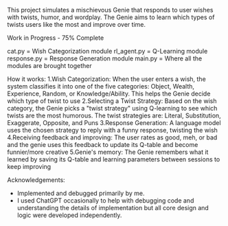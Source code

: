 This project simulates a mischievous Genie that responds to user wishes with twists, humor, and wordplay. The Genie aims to learn which types of twists users like the most and improve over time.

Work in Progress - 75% Complete

cat.py = Wish Categorization module
rl_agent.py = Q-Learning module
response.py = Response Generation module
main.py = Where all the modules are brought together

How it works:
1.Wish Categorization: When the user enters a wish, the system classifies it into one of the five categories: Object, Wealth, Experience, Random, or Knowledge/Ability. This helps the Genie decide which type of twist to use
2.Selecting a Twist Strategy: Based on the wish category, the Genie picks a "twist strategy" using Q-learning to see which twists are the most humorous. The twist strategies are: Literal, Substitution, Exaggerate, Opposite, and Puns
3.Response Generation: A language model uses the chosen strategy to reply with a funny response, twisting the wish
4.Receiving feedback and improving: The user rates as good, meh, or bad and the genie uses this feedback to update its Q-table and become funnier/more creative
5.Genie's memory: The Genie remembers what it learned by saving its Q-table and learning parameters between sessions to keep improving

Acknowledgements:
- Implemented and debugged primarily by me.
- I used ChatGPT occasionally to help with debugging code and understanding the details of implementation but all core design and logic were developed independently. 
